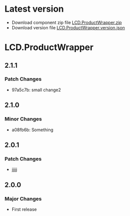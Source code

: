 # Latest version

* Download component zip file [LCD.ProductWrapper.zip](./LCD.ProductWrapper.zip)
* Download version file [LCD.ProductWrapper.version.json](./LCD.ProductWrapper.version.json)

# LCD.ProductWrapper

## 2.1.1

### Patch Changes

- 97a5c7b: small change2

## 2.1.0

### Minor Changes

- a08fb6b: Something

## 2.0.1

### Patch Changes

- jjjjj

## 2.0.0

### Major Changes

- First release

